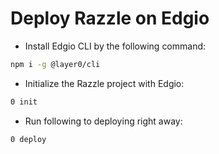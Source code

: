 # Deploy Razzle on Edgio
  
- Install Edgio CLI by the following command:

```bash
npm i -g @layer0/cli
```

- Initialize the Razzle project with Edgio:

```bash
0 init
```

- Run following to deploying right away:

```bash
0 deploy
```
